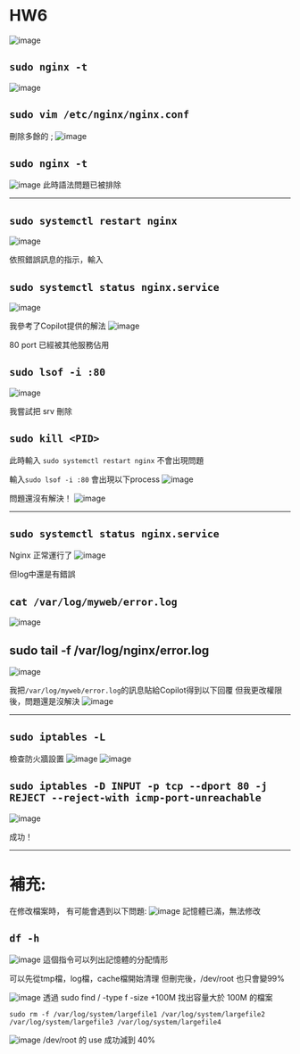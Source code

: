 # HW6
![image](https://hackmd.io/_uploads/SJBc_WiWkx.png)

## `sudo nginx -t`
![image](https://hackmd.io/_uploads/SyumFJcWyx.png)

## `sudo vim /etc/nginx/nginx.conf`
刪除多餘的 ;
![image](https://hackmd.io/_uploads/H1-Kc4ob1l.png)

## `sudo nginx -t`
![image](https://hackmd.io/_uploads/BJub9Libyl.png)
此時語法問題已被排除

---

## `sudo systemctl restart nginx`
![image](https://hackmd.io/_uploads/SyygoUiZ1x.png)

依照錯誤訊息的指示，輸入 
## `sudo systemctl status nginx.service`

![image](https://hackmd.io/_uploads/rJAKoLjWkx.png)


我參考了Copilot提供的解法
![image](https://hackmd.io/_uploads/S1bSusoW1e.png)

80 port 已經被其他服務佔用

## `sudo lsof -i :80`
![image](https://hackmd.io/_uploads/ByjlT8ob1l.png)


我嘗試把 srv 刪除
## `sudo kill <PID>`

此時輸入 `sudo systemctl restart nginx` 不會出現問題

輸入`sudo lsof -i :80` 會出現以下process
![image](https://hackmd.io/_uploads/rk2K16ib1x.png)

問題還沒有解決！
![image](https://hackmd.io/_uploads/Hy3Ue6jZ1x.png)

--- 
## `sudo systemctl status nginx.service`
Nginx 正常運行了
![image](https://hackmd.io/_uploads/SyW7GTjb1e.png)

但log中還是有錯誤
## `cat /var/log/myweb/error.log`
![image](https://hackmd.io/_uploads/Hkzmmai-1x.png)

## sudo tail -f /var/log/nginx/error.log
![image](https://hackmd.io/_uploads/SyLdXpjW1e.png)


我把`/var/log/myweb/error.log`的訊息貼給Copilot得到以下回覆
但我更改權限後，問題還是沒解決
![image](https://hackmd.io/_uploads/rk5pmaoWyg.png)

--- 

## `sudo iptables -L`
檢查防火牆設置
![image](https://hackmd.io/_uploads/BkJU06oZJe.png)
![image](https://hackmd.io/_uploads/BkaVCai-ye.png)

## `sudo iptables -D INPUT -p tcp --dport 80 -j REJECT --reject-with icmp-port-unreachable`

![image](https://hackmd.io/_uploads/BynG1AsZJx.png)

成功！



---
# 補充: 
在修改檔案時，
有可能會遇到以下問題:
![image](https://hackmd.io/_uploads/r1yzKLoW1e.png)
記憶體已滿，無法修改

## `df -h`
![image](https://hackmd.io/_uploads/ryEQaEsWJg.png)
這個指令可以列出記憶體的分配情形

可以先從tmp檔，log檔，cache檔開始清理
但刪完後，/dev/root 也只會變99%

![image](https://hackmd.io/_uploads/r1i0WRsbyg.png)
透過 sudo find / -type f -size +100M
找出容量大於 100M 的檔案

`sudo rm -f /var/log/system/largefile1 /var/log/system/largefile2 /var/log/system/largefile3 /var/log/system/largefile4`

![image](https://hackmd.io/_uploads/rynUMAsZ1e.png)
/dev/root 的 use 成功減到 40%
















